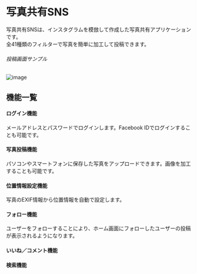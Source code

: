 # 写真共有SNS

写真共有SNSは、インスタグラムを模倣して作成した写真共有アプリケーションです。  
全41種類のフィルターで写真を簡単に加工して投稿できます。

###### 投稿画面サンプル
![image](https://user-images.githubusercontent.com/46615152/57905218-bfdcb300-78b0-11e9-8abe-6365b18399ce.png)

## 機能一覧

#### ログイン機能
メールアドレスとパスワードでログインします。Facebook IDでログインすることも可能です。


#### 写真投稿機能
パソコンやスマートフォンに保存した写真をアップロードできます。画像を加工することも可能です。


#### 位置情報設定機能
写真のEXIF情報から位置情報を自動で設定します。


#### フォロー機能
ユーザーをフォローすることにより、ホーム画面にフォローしたユーザーの投稿が表示されるようになります。


#### いいね／コメント機能


#### 検索機能
